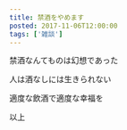 ```yaml
---
title: 禁酒をやめます
posted: 2017-11-06T12:00:00
tags: ['雑談']
---
```


禁酒なんてものは幻想であった  
  
人は酒なしには生きられない  
  
適度な飲酒で適度な幸福を  
  
以上

